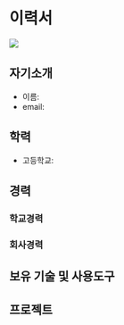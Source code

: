 # 이력서
![](https://www.google.com/url?sa=i&source=images&cd=&ved=2ahUKEwiXmKbFuM_lAhWDUN4KHQYbC5QQjRx6BAgBEAQ&url=http%3A%2F%2Fm.blog.naver.com%2Fgusdhr1295%2F220630504964&psig=AOvVaw2W8lBR-ENjTiZbrAFwVuzf&ust=1572918578176660)
## 자기소개
* 이름:
* email:

## 학력
* 고등학교:

## 경력
### 학교경력
### 회사경력

## 보유 기술 및 사용도구

## 프로젝트
